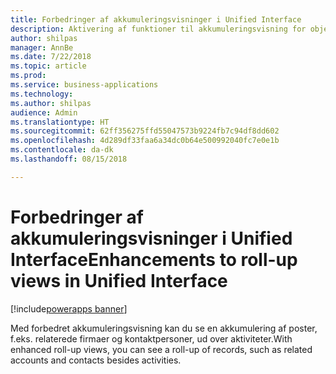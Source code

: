 ```yaml
---
title: Forbedringer af akkumuleringsvisninger i Unified Interface
description: Aktivering af funktioner til akkumuleringsvisning for objekter ud over aktiviteter
author: shilpas
manager: AnnBe
ms.date: 7/22/2018
ms.topic: article
ms.prod: 
ms.service: business-applications
ms.technology: 
ms.author: shilpas
audience: Admin
ms.translationtype: HT
ms.sourcegitcommit: 62ff356275ffd55047573b9224fb7c94df8dd602
ms.openlocfilehash: 4d289df33faa6a34dc0b64e500992040fc7e0e1b
ms.contentlocale: da-dk
ms.lasthandoff: 08/15/2018

---
```

# <a name="enhancements-to-roll-up-views-in-unified-interface"></a><span data-ttu-id="de02f-103">Forbedringer af akkumuleringsvisninger i Unified Interface</span><span class="sxs-lookup"><span data-stu-id="de02f-103">Enhancements to roll-up views in Unified Interface</span></span>

[!include[powerapps banner](../includes/powerapps.md)]




<span data-ttu-id="de02f-104">Med forbedret akkumuleringsvisning kan du se en akkumulering af poster, f.eks. relaterede firmaer og kontaktpersoner, ud over aktiviteter.</span><span class="sxs-lookup"><span data-stu-id="de02f-104">With enhanced roll-up views, you can see a roll-up of records, such as related accounts and contacts besides activities.</span></span>

